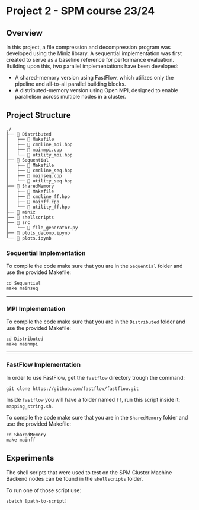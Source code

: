 # Project 2 - SPM course 23/24
## Overview
In this project, a file compression and decompression program was developed using the Miniz library. A sequential implementation was first created to serve as a baseline reference for performance evaluation. Building upon this, two parallel implementations have been developed:
- A shared-memory version using FastFlow, which utilizes only the pipeline and all-to-all parallel building blocks.
- A distributed-memory version using Open MPI, designed to enable parallelism across multiple nodes in a cluster.

## Project Structure
```
./
├── 📂 Distributed
│   ├── 📄 Makefile
│   ├── 📄 cmdline_mpi.hpp
│   ├── 📄 mainmpi.cpp
│   └── 📄 utility_mpi.hpp
├── 📂 Sequential
│   ├── 📄 Makefile
│   ├── 📄 cmdline_seq.hpp
│   ├── 📄 mainseq.cpp
│   └── 📄 utility_seq.hpp
├── 📂 SharedMemory
│   ├── 📄 Makefile
│   ├── 📄 cmdline_ff.hpp
│   ├── 📄 mainff.cpp
│   └── 📄 utility_ff.hpp
├── 📂 miniz 
├── 📂 shellscripts
├── 📂 src
│   └── 📄 file_generator.py
├── 📄 plots_decomp.ipynb
└── 📄 plots.ipynb
```
### Sequential Implementation
To compile the code make sure that you are in the `Sequential` folder and use the provided Makefile:
```
cd Sequential
make mainseq
```

---
### MPI Implementation
To compile the code make sure that you are in the `Distributed` folder and use the provided Makefile:
```
cd Distributed
make mainmpi
```

---

### FastFlow Implementation
In order to use FastFlow, get the `fastflow` directory trough the command: 
```
git clone https://github.com/fastflow/fastflow.git
```
Inside `fastflow` you will have a folder named `ff`, run this script inside it: `mapping_string.sh`.

To compile the code make sure that you are in the `SharedMemory` folder and use the provided Makefile:
```
cd SharedMemory
make mainff
```

## Experiments
The shell scripts that were used to test on the SPM Cluster Machine Backend nodes can be found in the `shellscripts` folder. 

To run one of those script use:
```
sbatch [path-to-script]
```
